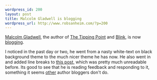 ```yaml
--- 
wordpress_id: 200
layout: post
title: Malcolm Gladwell is blogging
wordpress_url: http://www.robsanheim.com/?p=200
---
```

<a href="http://www.gladwell.com/">Malcolm Gladwell</a>, the author of <a href="http://www.amazon.com/exec/obidos/redirect?tag=panasonicyout-20%26link_code=xm2%26camp=2025%26creative=165953%26path=http://www.amazon.com/gp/redirect.html%253fASIN=0316346624%2526tag=panasonicyout-20%2526lcode=xm2%2526cID=2025%2526ccmID=165953%2526location=/o/ASIN/0316346624%25253FSubscriptionId=0EMV44A9A5YT1RVDGZ82" title="View product details at Amazon">The Tipping Point</a> and <a href="http://www.amazon.com/exec/obidos/redirect?tag=panasonicyout-20%26link_code=xm2%26camp=2025%26creative=165953%26path=http://www.amazon.com/gp/redirect.html%253fASIN=0316172324%2526tag=panasonicyout-20%2526lcode=xm2%2526cID=2025%2526ccmID=165953%2526location=/o/ASIN/0316172324%25253FSubscriptionId=0EMV44A9A5YT1RVDGZ82" title="View product details at Amazon">Blink</a>, is now <a href="http://gladwell.typepad.com/gladwellcom/">blogging</a>.  

I noticed in the past day or two, he went from a nasty white-text on black background theme to the much nicer theme he has now.  He also went in and added line breaks to <a href="http://gladwell.typepad.com/gladwellcom/2006/02/mea_culpa.html">this post,</a> which was pretty much unreadable before.  Its good to see that he is reading feedback and responding to it, something it seems <a href="http://jameshowardkunstler.typepad.com/clusterfuck_nation/">other</a> author bloggers don't do.
